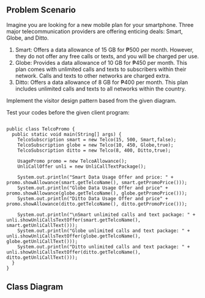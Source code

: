 ## Problem Scenario

Imagine you are looking for a new mobile plan for your smartphone. Three major telecommunication providers are offering enticing deals: Smart, Globe, and Ditto.
<ol>
  <li>Smart: Offers a data allowance of 15 GB for ₱500 per month. However, they do not offer any free calls or texts, and you will be charged per use. </li>
  <li>Globe: Provides a data allowance of 10 GB for ₱450 per month. This plan comes with unlimited calls and texts to subscribers within their network. Calls and texts to other networks are charged extra.</li>
  <li>Ditto: Offers a data allowance of 8 GB for ₱400 per month. This plan includes unlimited calls and texts to all networks within the country. </li>
</ol>
  
Implement the visitor design pattern based from the given diagram.

Test your codes before the given client program:

<pre><code>
public class TelcoPromo {
  public static void main(String[] args) {
    TelcoSubscription smart = new Telco(15, 500, Smart,false);
    TelcoSubscription globe = new Telco(10, 450, Globe,true);
    TelcoSubscription ditto = new Telco(8, 400, Ditto,true);

    UsagePromo promo = new TelcoAllowance();
    UnliCallOffer unli = new UnliCallTextPackage();    

    System.out.println("Smart Data Usage Offer and price: " + promo.showAllowance(smart.getTelcoName(), smart.getPromoPrice()));
    System.out.println("Globe Data Usage Offer and price" + promo.showAllowance(globe.getTelcoName(), globe.getPromoPrice()));
    System.out.println("Ditto Data Usage Offer and price" + promo.showAllowance(ditto.getTelcoName(), ditto.getPromoPrice()));

    System.out.println("\nSmart unlimited calls and text package: " + unli.showUnliCallsTextOffer(smart.getTelcoName(), smart.getUnliCallText()));
    System.out.println("Globe unlimited calls and text package: " + unli.showUnliCallsTextOffer(globe.getTelcoName(), globe.getUnliCallText()));
    System.out.println("Ditto unlimited calls and text package: " + unli.showUnliCallsTextOffer(ditto.getTelcoName(), ditto.getUnliCallText()));
  }
}
</code></pre>

## Class Diagram

